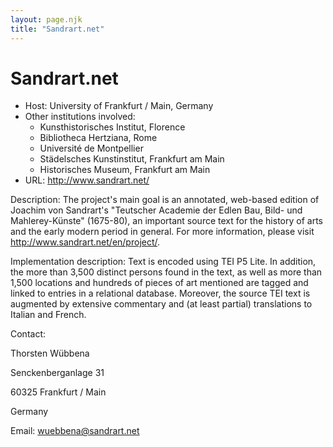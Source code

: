 ```yaml
---
layout: page.njk
title: "Sandrart.net"
---
```

# Sandrart.net











* Host: University of Frankfurt / Main, Germany
* Other institutions involved:
	+ Kunsthistorisches Institut, Florence
	+ Bibliotheca Hertziana, Rome
	+ Université de Montpellier
	+ Städelsches Kunstinstitut, Frankfurt am Main
	+ Historisches Museum, Frankfurt am Main
* URL: <http://www.sandrart.net/>



Description: The project's main goal is an annotated, web-based
 edition of Joachim von Sandrart's "Teutscher Academie der Edlen Bau, Bild- und
 Mahlerey-Künste" (1675-80), an important source text for the history of arts and the
 early modern period in general. For more information, please visit <http://www.sandrart.net/en/project/>.



Implementation description: Text is encoded using TEI P5 Lite.
 In addition, the more than 3,500 distinct persons found in the text, as well as more
 than 1,500 locations and hundreds of pieces of art mentioned are tagged and linked
 to entries in a relational database. Moreover, the source TEI text is augmented by
 extensive commentary and (at least partial) translations to Italian and French.



Contact:
 



Thorsten Wübbena


Senckenberganlage 31 


60325 Frankfurt / Main


Germany


Email: [wuebbena@sandrart.net](mailto:wuebbena@sandrart.net)





